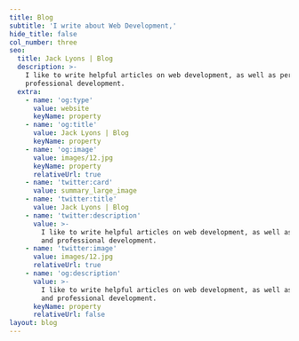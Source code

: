 ```yaml
---
title: Blog
subtitle: 'I write about Web Development,'
hide_title: false
col_number: three
seo:
  title: Jack Lyons | Blog
  description: >-
    I like to write helpful articles on web development, as well as personal and
    professional development.
  extra:
    - name: 'og:type'
      value: website
      keyName: property
    - name: 'og:title'
      value: Jack Lyons | Blog
      keyName: property
    - name: 'og:image'
      value: images/12.jpg
      keyName: property
      relativeUrl: true
    - name: 'twitter:card'
      value: summary_large_image
    - name: 'twitter:title'
      value: Jack Lyons | Blog
    - name: 'twitter:description'
      value: >-
        I like to write helpful articles on web development, as well as personal
        and professional development.
    - name: 'twitter:image'
      value: images/12.jpg
      relativeUrl: true
    - name: 'og:description'
      value: >-
        I like to write helpful articles on web development, as well as personal
        and professional development.
      keyName: property
      relativeUrl: false
layout: blog
---
```

